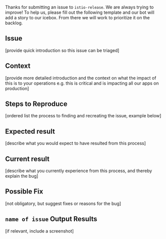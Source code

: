 Thanks for submitting an issue to `istio-release`. We are always trying to improve! To help us, please fill out the following template and our bot will add a story to our icebox. From there we will work to prioritize it on the backlog. 

## Issue

[provide quick introduction so this issue can be triaged]

## Context

[provide more detailed introduction and the context on what the impact of this is to your operations e.g. this is critical and is impacting all our apps on production]

## Steps to Reproduce

[ordered list the process to finding and recreating the issue, example below]

## Expected result

[describe what you would expect to have resulted from this process]

## Current result

[describe what you currently experience from this process, and thereby explain the bug]

## Possible Fix

[not obligatory, but suggest fixes or reasons for the bug]

## `name of issue` Output Results

[if relevant, include a screenshot]
